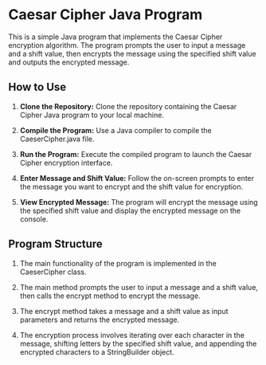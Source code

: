 # Caesar Cipher Java Program
This is a simple Java program that implements the Caesar Cipher encryption algorithm. The program prompts the user to input a message and a shift value, then encrypts the message using the specified shift value and outputs the encrypted message.

## How to Use
1. **Clone the Repository:** Clone the repository containing the Caesar Cipher Java program to your local machine.

2. **Compile the Program:** Use a Java compiler to compile the CaeserCipher.java file.

3. **Run the Program:** Execute the compiled program to launch the Caesar Cipher encryption interface.

4. **Enter Message and Shift Value:** Follow the on-screen prompts to enter the message you want to encrypt and the shift value for encryption.

5. **View Encrypted Message:** The program will encrypt the message using the specified shift value and display the encrypted message on the console.

## Program Structure
1. The main functionality of the program is implemented in the CaeserCipher class.

2. The main method prompts the user to input a message and a shift value, then calls the encrypt method to encrypt the message.

3. The encrypt method takes a message and a shift value as input parameters and returns the encrypted message.

4. The encryption process involves iterating over each character in the message, shifting letters by the specified shift value, and appending the encrypted characters to a StringBuilder object.
 

